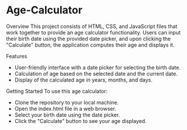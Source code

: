 # Age-Calculator
Overview
This project consists of HTML, CSS, and JavaScript files that work together to provide an age calculator functionality. Users can input their birth date using the provided date picker, and upon clicking the "Calculate" button, the application computes their age and displays it.

Features

- User-friendly interface with a date picker for selecting the birth date.
- Calculation of age based on the selected date and the current date.
- Display of the calculated age in years, months, and days.

Getting Started
To use this age calculator:

- Clone the repository to your local machine.
- Open the index.html file in a web browser.
- Select your birth date using the date picker.
- Click the "Calculate" button to see your age displayed.
